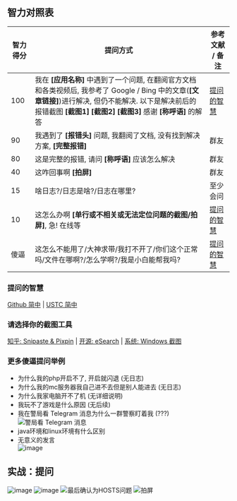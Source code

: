 ## 智力对照表

| 智力得分 | 提问方式                                                                                                                                                                                                                                   | 参考文献 / 备注                                                                                                                                                                                                                        |
| -------- | ------------------------------------------------------------------------------------------------------------------------------------------------------------------------------------------------------------------------------------------ | -------------------------------------------------------------------------------------------------------------------------------------------------------------------------------------------------------------------------------------- |
| 100      | 我在 **\[应用名称\]** 中遇到了一个问题, 在翻阅官方文档和各类视频后, 我参考了 Google / Bing 中的文章(**\[文章链接\]**)进行解决, 但仍不能解决. 以下是解决前后的报错截图 **\[截图1\]** **\[截图2\]** **\[截图3\]** 感谢 **\[称呼语\]** 的解答 | [提问的智慧](https://github.com/ryanhanwu/How-To-Ask-Questions-The-Smart-Way/blob/main/README-zh_CN.md#%E7%A4%BC%E5%A4%9A%E4%BA%BA%E4%B8%8D%E6%80%AA%E8%80%8C%E4%B8%94%E6%9C%89%E6%97%B6%E8%BF%98%E5%BE%88%E6%9C%89%E5%B8%AE%E5%8A%A9) |
| 90       | 我遇到了 **\[报错头\]** 问题, 我翻阅了文档, 没有找到解决方案, **\[完整报错\]**                                                                                                                                                             | 群友                                                                                                                                                                                                                                   |
| 80       | 这是完整的报错, 请问 **\[称呼语\]** 应该怎么解决                                                                                                                                                                                           | 群友                                                                                                                                                                                                                                   |
| 40       | 这咋回事啊 **\[拍屏\]**                                                                                                                                                                                                                    | 群友                                                                                                                                                                                                                                   |
| 15       | 啥日志?/日志是啥?/日志在哪里?                                                                                                                                                                                                              | 至少会问                                                                                                                                                                                                                               |
| 10       | 这怎么办啊 **\[单行或不相关或无法定位问题的截图/拍屏\]**, 急! 在线等                                                                                                                                                                       | [提问的智慧](https://github.com/ryanhanwu/How-To-Ask-Questions-The-Smart-Way/blob/main/README-zh_CN.md#%E4%BD%BF%E7%94%A8%E6%9C%89%E6%84%8F%E4%B9%89%E4%B8%94%E6%8F%8F%E8%BF%B0%E6%98%8E%E7%A1%AE%E7%9A%84%E6%A0%87%E9%A2%98)          |
| 傻逼     | 这怎么不能用了/大神求带/我打不开了/你们这个正常吗/文件在哪啊?/怎么学啊?/我是小白能帮我吗?                                                                                                                                                  | [提问的智慧](https://github.com/ryanhanwu/How-To-Ask-Questions-The-Smart-Way/blob/main/README-zh_CN.md#%E5%8E%BB%E6%8E%89%E6%97%A0%E6%84%8F%E4%B9%89%E7%9A%84%E6%8F%90%E9%97%AE%E5%8F%A5)                                              |

### 提问的智慧

[Github 简中](https://github.com/ryanhanwu/How-To-Ask-Questions-The-Smart-Way/blob/main/README-zh_CN.md) | [USTC 简中](https://lug.ustc.edu.cn/wiki/doc/smart-questions/)

### 请选择你的截图工具

[知乎: Snipaste & Pixpin](https://zhuanlan.zhihu.com/p/670754383) | [开源: eSearch](https://github.com/xushengfeng/eSearch) | [系统: Windows 截图](https://support.microsoft.com/zh-cn/windows/%E6%89%93%E5%BC%80%E6%88%AA%E5%9B%BE%E5%B7%A5%E5%85%B7%E5%B9%B6%E8%8E%B7%E5%8F%96%E5%B1%8F%E5%B9%95%E6%88%AA%E5%9B%BE-a35ac9ff-4a58-24c9-3253-f12bac9f9d44)

### 更多傻逼提问举例

- 为什么我的php开启不了, 开启就闪退 (无日志)
- 为什么我的mc服务器我自己进不去但是别人能进去 (无日志)
- 为什么我家电脑开不了机 (无详细说明)
- 我玩不了游戏是什么原因 (无后续)
- 我在警局看 Telegram 消息为什么一群警察盯着我 (???) \
  ![警局看 Telegram 消息](https://github.com/xiaozhu2007/ShitCode/assets/63779340/140d3b55-9775-43f6-919c-2c28bfdf2669 "是挺逆天的" )
- java环境和linux环境有什么区别
- 无意义的发言 \
  ![image](https://github.com/xiaozhu2007/ShitCode/assets/63779340/d5ea686d-c1c3-4760-9737-f74ce0fd92b4)

## 实战：提问

![image](https://github.com/xiaozhu2007/ShitCode/assets/63779340/4ee55ca7-3862-40c6-a050-61477898f412 "没有人义务帮你解决问题")
![image](https://github.com/xiaozhu2007/ShitCode/assets/63779340/51689198-da41-419c-8c87-6b284ea09957 "截图比自己长多了")
![最后确认为HOSTS问题](https://github.com/xiaozhu2007/ShitCode/assets/63779340/60d6499c-8fb4-4e6c-b380-4a13a4d1f05a "最后确认为HOSTS问题，拒不承认自己加的")
![拍屏](https://github.com/xiaozhu2007/ShitCode/assets/63779340/a9ec2d39-956e-45a3-94bd-f4008e43979c "这个还算清楚的")
